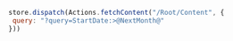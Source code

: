 ```javascript
store.dispatch(Actions.fetchContent("/Root/Content", {
 query: "?query=StartDate:>@NextMonth@"
}))
```
